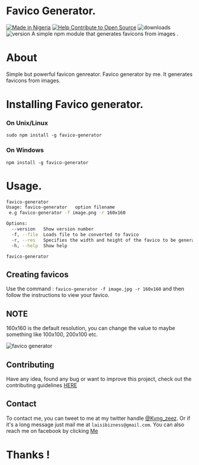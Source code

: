   # Favico Generator. 
[![Made in Nigeria](https://img.shields.io/badge/made%20in-nigeria-008751.svg?style=flat-square)](https://github.com/acekyd/made-in-nigeria) [![Help Contribute to Open Source](https://www.codetriage.com/youngestdev/favico-generator/badges/users.svg)](https://www.codetriage.com/youngestdev/favico-generator) <img src="https://img.shields.io/npm/v/favico-generator.svg" alt="downloads" /><img src="https://img.shields.io/npm/dm/favico-generator.svg" alt="version" />
A simple npm module that generates favicons from images .
# About
 Simple but powerful favicon genreator.
 Favico generator by me. It generates favicons from images.


 # Installing Favico generator.
 
### On Unix/Linux
```
sudo npm install -g favico-generator
```
### On Windows
```
npm install -g favico-generator
```
 

 # Usage.

```bash
favico-generator
Usage: favico-generator   option filename
 e.g favico-generator -f image.png -r 160x160

Options:
  --version   Show version number                                      [boolean]
  -f, --file  Loads file to be converted to favico                    [required]
  -r, --res   Specifies the width and height of the favico to be generated e.g 160x160  [required]
  -h, --help  Show help
```

 `favico-generator`
  
 ## Creating favicos 
 Use the command : `favico-generator -f image.jpg -r 160x160` and then follow the instructions to view your favico.
 
 ## NOTE
  160x160 is the default resolution, you can change the value to maybe something like 100x100, 200x100 etc.
 
 <img src="http://res.cloudinary.com/laisi/image/upload/v1514771538/mxjsfwxtgrlmn0atepta.gif" border="0" alt="favico generator">

 ## Contributing
 Have any idea, found any bug or want to improve this project, check out the contributing guidelines <a href="CONTRIBUTING.md">HERE</a>
 
 ## Contact
 To contact me, you can tweet to me at my twitter handle <a href="https://twitter.com/kvng_zeez">@Kvng_zeez</a>.
 Or if it's a long message just mail me at `laisibizness@gmail.com`. You can also reach me on facebook by clicking <a href="https://fb.me/kvng.laisi">Me</a>
 
 # Thanks !
